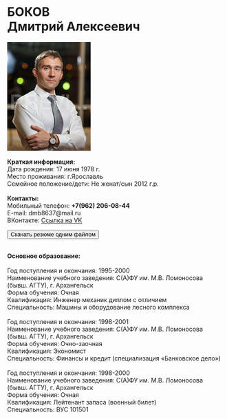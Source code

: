 <h1>БОКОВ
<br>Дмитрий Алексеевич</h1>
<img src="1_MG_3769.jpg">
<p valign="top" align="LEFT"><strong>Краткая информация:</strong>
  <br>Дата рождения: 17 июня 1978 г.
  <br>Место проживания: г.Ярославль
  <br>Семейное положение/дети: Не женат/сын 2012 г.р.
  <br>
  <br><strong>Контакты:</strong>
  <br>Мобильный телефон: <strong>+7(962) 206-08-44</strong>
  <br>E-mail: dmb8637@mail.ru
  <br>ВКонтакте: <a HREF="https://vk.com/id32994005" target="_blank">Ссылка на VK</a>
</p>
<p align="left"><a href="anketa_D_A_Bokov.docx" download=""><button>Скачать резюме одним файлом</button></a></p>
<br>
<strong>Основное образование:</strong>
<br>
<br>Год поступления и окончания: 1995-2000
<br>Наименование учебного заведения: С(А)ФУ им. М.В. Ломоносова (бывш. АГТУ), г. Архангельск
<br>Форма обучения: Очная
<br>Квалификация: Инженер механик диплом с отличием
<br>Специальность: Машины и оборудование лесного комплекса
<br>
<br>Год поступления и окончания: 1998-2001
<br>Наименование учебного заведения: С(А)ФУ им. М.В. Ломоносова (бывш. АГТУ), г. Архангельск
<br>Форма обучения: Очно-заочная
<br>Квалификация: Экономист
<br>Специальность: Финансы и кредит (специализация «Банковское дело»)
<br>
<br>Год поступления и окончания: 1998-2000
<br>Наименование учебного заведения: С(А)ФУ им. М.В. Ломоносова (бывш. АГТУ), г. Архангельск
<br>Форма обучения: Очная
<br>Квалификация: Лейтенант запаса (военный билет)
<br>Специальность: ВУС 101501
